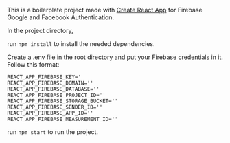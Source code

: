This is a boilerplate project made with [Create React App](https://github.com/facebook/create-react-app) for Firebase Google and Facebook Authentication.

In the project directory,

run `npm install` to install the needed dependencies.

Create a .env file in the root directory and put your Firebase credentials in it.
Follow this format:

`REACT_APP_FIREBASE_KEY='`  
`REACT_APP_FIREBASE_DOMAIN=''`  
`REACT_APP_FIREBASE_DATABASE=''`  
`REACT_APP_FIREBASE_PROJECT_ID=''`  
`REACT_APP_FIREBASE_STORAGE_BUCKET=''`  
`REACT_APP_FIREBASE_SENDER_ID=''`   
`REACT_APP_FIREBASE_APP_ID=''`  
`REACT_APP_FIREBASE_MEASUREMENT_ID=''`  

run `npm start` to run the project.
 
